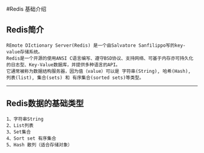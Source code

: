 #Redis 基础介绍
## Redis简介
    REmote DIctionary Server(Redis) 是一个由Salvatore Sanfilippo写的key-value存储系统。
    Redis是一个开源的使用ANSI C语言编写、遵守BSD协议、支持网络、可基于内存亦可持久化的日志型、Key-Value数据库，并提供多种语言的API。
    它通常被称为数据结构服务器，因为值（value）可以是 字符串(String), 哈希(Hash), 列表(list), 集合(sets) 和 有序集合(sorted sets)等类型。
---------------------
## Redis数据的基础类型
    1、字符串String
    2、List列表
    3、Set集合
    4、Sort set 有序集合
    5、Hash 散列（适合存储对象）
    